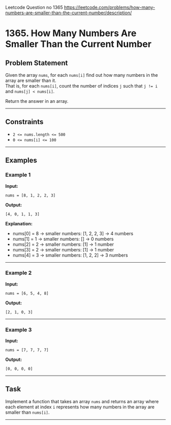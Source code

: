 Leetcode Question no 1365
https://leetcode.com/problems/how-many-numbers-are-smaller-than-the-current-number/description/

# 1365. How Many Numbers Are Smaller Than the Current Number

## Problem Statement

Given the array `nums`, for each `nums[i]` find out how many numbers in the array are smaller than it.  
That is, for each `nums[i]`, count the number of indices `j` such that `j != i` and `nums[j] < nums[i]`.

Return the answer in an array.

---

## Constraints

- `2 <= nums.length <= 500`
- `0 <= nums[i] <= 100`

---

## Examples

### Example 1

**Input:**
```
nums = [8, 1, 2, 2, 3]
```

**Output:**
```
[4, 0, 1, 1, 3]
```

**Explanation:**
- nums[0] = 8 → smaller numbers: [1, 2, 2, 3] → 4 numbers
- nums[1] = 1 → smaller numbers: [] → 0 numbers
- nums[2] = 2 → smaller numbers: [1] → 1 number
- nums[3] = 2 → smaller numbers: [1] → 1 number
- nums[4] = 3 → smaller numbers: [1, 2, 2] → 3 numbers

---

### Example 2

**Input:**
```
nums = [6, 5, 4, 8]
```

**Output:**
```
[2, 1, 0, 3]
```

---

### Example 3

**Input:**
```
nums = [7, 7, 7, 7]
```

**Output:**
```
[0, 0, 0, 0]
```

---

## Task

Implement a function that takes an array `nums` and returns an array where each element at index `i` represents how many numbers in the array are smaller than `nums[i]`.

---
